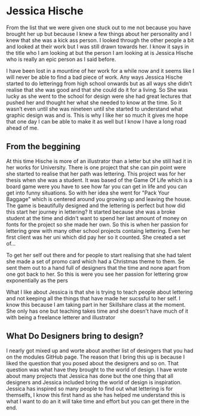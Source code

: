 Jessica Hische
======

From the list that we were given one stuck out to me not because you have brought her up but because I knew a few things about her personality and I knew that she was a kick ass person. I looked through the other people a bit and looked at their work but I was still drawn towards her. I know it says in the title who I am looking at but the person I am looking at is Jessica Hische who is really an epic person as I said before. 

I have been lost in a mountine of her work for a while now and it seems like I will never be able to find a bad piece of work. Any ways Jessica Hische started to do letteringg from high school onwards but as all ways she didn’t realise that she was good and that she could do it for a living. So She was lucky as she went to the school for design were she had great lectures that pushed her and thought her what she needed to know at the time. So it wasn’t even until she was nineteen until she started to understand what graphic design was and is. This is why I like her so much it gives me hope that one day I can be able to make it as well but I know I have a long road ahead of me. 


From the beggining
------------------

At this time Hische is more of an illustrator than a letter but she still had it in her works for University. There is one project that she can pin point were she started to realise that her path was lettering. This project was for her thesis when she was a student. It was based of the Game Of Life which is a board game were you have to see how far you can get in life and you can get into funny situations. So with her idea she went for "Pack Your Baggage" which is centered around you growing up and leaving the house. The game is beautifully designed and the lettering is perfect but how did this start her journey in lettering? It started because she was a broke student at the time and didn't want to spend her last amount of money on fonts for the project so she made her own. So this is when her passion for lettering grew with many other school projects containg lettering. Even her first client was her uni which did pay her so it counted. She created a set of...

To get her self out there and for people to start realising that she had talent she made a set of promo card which had a Christmas theme to them. Se sent them out to a hand full of designers that the time and none apart from one got back to her. So this is were you see her passion for lettering grow exponentially as the pers

What I like about Jessica is that she is trying to teach people about lettering and not keeping all the things that have made her sucssful to her self. I know this because I am taking part in her Skillshare class at the moment. She only has one but teaching takes time and she doesn't have much of it with being a freelance letterer and illustrator 



What Do Designers bring to design?
---------------------------------

I nearly got mixed up and worte about another list of desingers that you had on the modules GitHub page. The reason that I bring this up is because I liked the question that you posed about the designers and so on. That question was what have they brought to the world of design. I have wrote about many projects that Jessica has done but the one thing that all designers and Jessica included bring the world of design is inspiration. Jessica has inspired so many people to find out what lettering is for themselfs, I know this first hand as she has helped me understand this is what I want to do an it will take time and effort but you can get there in the end. 